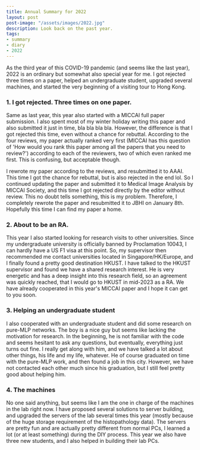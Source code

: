 ```yaml
---
title: Annual Summary for 2022
layout: post
post-image: "/assets/images/2022.jpg"
description: Look back on the past year.
tags:
- summary
- diary
- 2022
---
```


As the third year of this COVID-19 pandemic (and seems like the last year), 2022 is an ordinary but somewhat also special year for me. I got rejected three times on a paper, helped an undergraduate student, upgraded several machines, and started the very beginning of a visiting tour to Hong Kong.

### 1. I got rejected. Three times on one paper.

Same as last year, this year also started with a MICCAI full paper submission. I also spent most of my winter holiday writing this paper and also submitted it just in time, bla bla bla bla. However, the difference is that I got rejected this time, even without a chance for rebuttal. According to the four reviews, my paper actually ranked very first (MICCAI has this question of 'How would you rank this paper among all the papers that you need to review?') according to each of the reviewers, two of which even ranked me first. This is confusing, but acceptable though.  

I rewrote my paper according to the reviews, and resubmitted it to AAAI. This time I got the chance for rebuttal, but is also rejected in the end lol. So I continued updating the paper and submitted it to Medical Image Analysis by MICCAI Society, and this time I got rejected directly by the editor without review. This no doubt tells something, this is my problem. Therefore, I completely rewrote the paper and resubmitted it to JBHI on January 8th. Hopefully this time I can find my paper a home.    

### 2. About to be an RA. 

This year I also started looking for research visits to other universities. Since my undergraduate university is officially banned by Proclamation 10043, I can hardly have a US F1 visa at this point. So, my supervisor then recommended me contact universities located in Singapore/HK/Europe, and I finally found a pretty good destination HKUST. I have talked to the HKUST supervisor and found we have a shared research interest. He is very energetic and has a deep insight into this research field, so an agreement was quickly reached, that I would go to HKUST in mid-2023 as a RA. We have already cooperated in this year's MICCAI paper and I hope it can get to you soon.

### 3. Helping an undergraduate student

I also cooperated with an undergraduate student and did some research on pure-MLP networks. The boy is a nice guy but seems like lacking the motivation for research. In the beginning, he is not familiar with the code and seems hesitant to ask any questions, but eventually, everything just turns out fine. I really get along with him, and we have talked a lot about other things, his life and my life, whatever. He of course graduated on time with the pure-MLP work, and then found a job in this city. However, we have not contacted each other much since his graduation, but I still feel pretty good about helping him.

### 4. The machines

No one said anything, but seems like I am the one in charge of the machines in the lab right now. I have proposed several solutions to server building, and upgraded the servers of the lab several times this year (mostly because of the huge storage requirement of the histopathology data). The servers are pretty fun and are actually pretty different from normal PCs, I learned a lot (or at least something) during the DIY process. This year we also have three new students, and I also helped in building their lab PCs.
